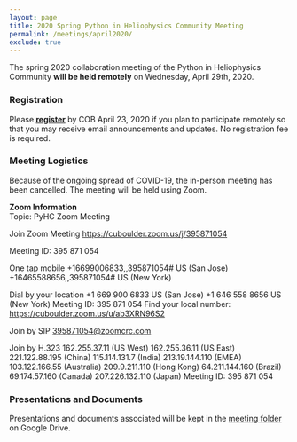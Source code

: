 ```yaml
---
layout: page
title: 2020 Spring Python in Heliophysics Community Meeting
permalink: /meetings/april2020/
exclude: true
---
```


The spring 2020 collaboration meeting of the Python in Heliophysics Community **will be held remotely** on Wednesday, April 29th, 2020. 

### Registration

Please [**register**](https://forms.gle/fYxWXWccyTZxnVUH9) by COB April 23, 2020 if you plan to participate remotely so that you may receive email announcements and updates.  No registration fee is required.

### Meeting Logistics

Because of the ongoing spread of COVID-19, the in-person meeting has been cancelled.  The meeting will be held using Zoom.

**Zoom Information**  
Topic: PyHC Zoom Meeting

Join Zoom Meeting
https://cuboulder.zoom.us/j/395871054

Meeting ID: 395 871 054

One tap mobile
+16699006833,,395871054# US (San Jose)
+16465588656,,395871054# US (New York)

Dial by your location
        +1 669 900 6833 US (San Jose)
        +1 646 558 8656 US (New York)
Meeting ID: 395 871 054
Find your local number: https://cuboulder.zoom.us/u/ab3XRN96S2

Join by SIP
395871054@zoomcrc.com

Join by H.323
162.255.37.11 (US West)
162.255.36.11 (US East)
221.122.88.195 (China)
115.114.131.7 (India)
213.19.144.110 (EMEA)
103.122.166.55 (Australia)
209.9.211.110 (Hong Kong)
64.211.144.160 (Brazil)
69.174.57.160 (Canada)
207.226.132.110 (Japan)
Meeting ID: 395 871 054  

### Presentations and Documents

Presentations and documents associated will be kept in the [meeting folder](https://drive.google.com/drive/u/0/folders/1vONfB6hf0y-VVOPj1748R3U9agFyq0iV) on Google Drive.
